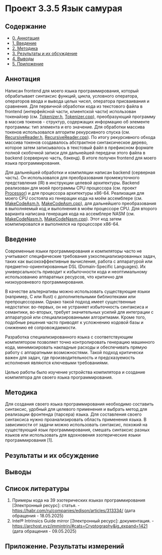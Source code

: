 # Проект 3.3.5 Язык самурая

## Содержание
- [0. Аннотация](#аннотация)
- [1. Введение](#введение)
- [2. Методика](#методика)
- [3. Результаты и их обсуждение](#результаты-и-их-обсуждение)
- [4. Выводы](#выводы)
- [5. Приложение](#приложение)

## Аннотация

Написан frontend для моего языка программирования, который обрабатывает синтаксис функций, цикла, условного оператора, операторов ввода и вывода целых чисел, оператора присваивания и сравнения. Для первичной обработки кода из текстового файла в frontend (интерфейсной части, клиентской части) использован токенайзер (см. [Tokenizer.h](/frontend/hdr/Tokenizer.h), [Tokenizer.cpp](/frontend/src/Tokenizer.cpp)), преобразующий программу в массив токенов - структур, содержащих информацию об элементе программы: тип элемента и его значение. Для обработки массива токенов использовался алгоритм рекурсивного спуска (см. [RecursiveReader.h](/frontend/hdr/RecursiveReader.h), [RecursiveReader.cpp](/frontend/src/RecursiveReader.cpp)). По итогу рекурсивного обхода массива токенов создавалось абстрактное синтаксическое дерево, которое затем записывалось в текстовый файл в префиксном формате полной скобочной записи для дальнейшей передачи этого файла в backend (серверную часть, бэкенд). В итоге получен frontend для моего языка программирования.

Для дальнейшей обработки и компиляции написан backend (серверная часть). Он использовался для преобразования промежуточного представления (IR) в инструкции целевой архитектуры. Backend реализован для моей программы CPU процессора (см. проект [Processor](https://github.com/RTCupid/Proccessor)) и для процессора архитектуры x86-64. Реализация для моего CPU состояла из генерации кода на моём ассемблере (см. [MakeCodeAsm.h](/backend/hdr/MakeCodeAsm.h), [MakeCodeAsm.cpp](/backend/MakeCodeAsm.cpp)), для дальнейшего преобразования в выполняемый код и выполнения в моём процессоре CPU. Для второго варианта написана генерация кода на ассемблере NASM (см. [MakeCodeNasm.h](/x86_64_backend/hdr/MakeCodeNasm.h), [MakeCodeNasm.cpp](/x86_64_backend/MakeCodeNasm.cpp)). Этот код затем компилировался и выполнялся на процессоре x86-64. 

## Введение

Современные языки программирования и компиляторы часто не учитывают специфические требования узкоспециализированных задач, таких как высокоэффективные вычисления, работа с аппаратурой или предметно-ориентированные DSL (Domain-Specific Languages). Их универсальность приводит к избыточности кода и неоптимальному использованию аппаратных ресурсов, что критично для низкоуровневого программирования.

В качестве альтернативы можно использовать существующие языки (например, C или Rust) с дополнительными библиотеками или препроцессорами. Однако такой подход имеет существенные недостатки: во-первых, он не устраняет избыточность синтаксиса и семантики, во-вторых, требует значительных усилий для интеграции с аппаратурой или специализированными алгоритмами. Кроме того, подобные решения часто приводят к усложнению кодовой базы и снижению её сопровождаемости.

Разработка специализированного языка с соответствующим компилятором позволяет точно контролировать генерацию машинного кода, минимизировать накладные расходы и обеспечивать прямую работу с аппаратными возможностями. Такой подход критически важен для задач, где производительность и предсказуемость исполнения являются ключевыми требованиями.

Целью работы было изучение устройства компилятора и создание компилятора для своего языка программирования.

## Методика

Для создания своего языка программирования необходимо составить синтаксис, удобный для целевого применения и выбрать метод для реализации фронтенда (парсера) языка. Для составления своего синтаксиса нужно проанализировать область применения языка. В зависимости от задачи можно использовать синтаксис, похожий на существующий язык программирования, смешать синтаксис разных языков или использовать для вдохновения эзотерические языки программирования [1].   


## Результаты и их обсуждение

## Выводы

## Список литературы

1.  Примеры кода на 39 эзотерических языках программирования [Электронный ресурс]: статья. - https://habr.com/ru/companies/edison/articles/313334/ (дата обращения - 18.05.2025)
2.  Intel® Intrinsics Guide mirror [Электронный ресурс]: документация. - https://archost.xyz/immintrin/#cats=Cryptography&ig_expand=1421 (дата обращения - 09.05.2025)

## Приложение. Результаты измерений 


